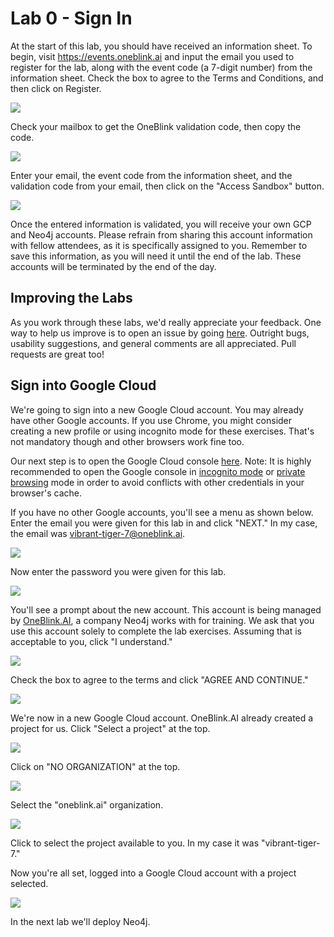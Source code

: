 # Lab 0 - Sign In
At the start of this lab, you should have received an information sheet. To begin, visit https://events.oneblink.ai and input the email you used to register for the lab, along with the event code (a 7-digit number) from the information sheet. Check the box to agree to the Terms and Conditions, and then click on Register.

![](images/ob_01.png)

Check your mailbox to get the OneBlink validation code, then copy the code.

![](images/ob_02.png)

Enter your email, the event code from the information sheet, and the validation code from your email, then click on the "Access Sandbox" button.

![](images/ob_03.png)

Once the entered information is validated, you will receive your own GCP and Neo4j accounts. Please refrain from sharing this account information with fellow attendees, as it is specifically assigned to you. Remember to save this information, as you will need it until the end of the lab. These accounts will be terminated by the end of the day.

## Improving the Labs
As you work through these labs, we'd really appreciate your feedback.  One way to help us improve is to open an issue by going [here](https://github.com/neo4j-partners/hands-on-lab-neo4j-and-vertex-ai/issues).  Outright bugs, usability suggestions, and general comments are all appreciated.  Pull requests are great too!

## Sign into Google Cloud
We're going to sign into a new Google Cloud account.  You may already have other Google accounts.  If you use Chrome, you might consider creating a new profile or using incognito mode for these exercises.  That's not mandatory though and other browsers work fine too.

Our next step is to open the Google Cloud console [here](https://console.cloud.google.com/). 
Note: It is highly recommended to open the Google console in [incognito mode](https://support.google.com/chrome/answer/95464?hl=en&co=GENIE.Platform%3DDesktop) or [private browsing](https://en.wikipedia.org/wiki/Private_browsing) mode in order to avoid conflicts with other credentials in your browser's cache. 

If you have no other Google accounts, you'll see a menu as shown below.  Enter the email you were given for this lab in and click "NEXT."  In my case, the email was vibrant-tiger-7@oneblink.ai.

![](images/01.png)

Now enter the password you were given for this lab.

![](images/02.png)

You'll see a prompt about the new account.  This account is being managed by [OneBlink.AI](https://oneblink.ai/), a company Neo4j works with for training.  We ask that you use this account solely to complete the lab exercises.  Assuming that is acceptable to you, click "I understand."

![](images/03.png)

Check the box to agree to the terms and click "AGREE AND CONTINUE."

![](images/04.png)

We're now in a new Google Cloud account.  OneBlink.AI already created a project for us.  Click "Select a project" at the top.

![](images/05.png)

Click on "NO ORGANIZATION" at the top.

![](images/06.png)

Select the "oneblink.ai" organization.

![](images/07.png)

Click to select the project available to you.  In my case it was "vibrant-tiger-7."

Now you're all set, logged into a Google Cloud account with a project selected.

![](images/09.png)

In the next lab we'll deploy Neo4j.
